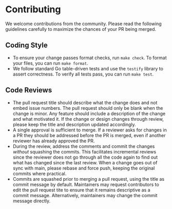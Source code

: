 # Contributing

We welcome contributions from the community. Please read the following guidelines carefully to
maximize the chances of your PR being merged.

## Coding Style

* To ensure your change passes format checks, run `make check`. To format your files, you can run `make format`.
* We follow standard Go table-driven tests and use the `testify` library to assert correctness. 
  To verify all tests pass, you can run `make test`.

## Code Reviews

* The pull request title should describe what the change does and not embed issue numbers.
  The pull request should only be blank when the change is minor. Any feature should include
  a description of the change and what motivated it. If the change or design changes through
  review, please keep the title and description updated accordingly.
* A single approval is sufficient to merge. If a reviewer asks for
  changes in a PR they should be addressed before the PR is merged,
  even if another reviewer has already approved the PR.
* During the review, address the comments and commit the changes
  _without_ squashing the commits. This facilitates incremental reviews
  since the reviewer does not go through all the code again to find out
  what has changed since the last review. When a change goes out of sync with main,
  please rebase and force push, keeping the original commits where practical.
* Commits are squashed prior to merging a pull request, using the title
  as commit message by default. Maintainers may request contributors to
  edit the pull request tite to ensure that it remains descriptive as a
  commit message. Alternatively, maintainers may change the commit message directly.
